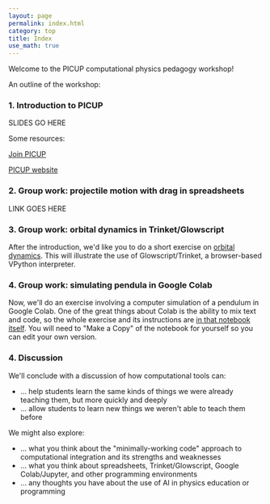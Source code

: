 ```yaml
---
layout: page
permalink: index.html
category: top
title: Index 
use_math: true
---
```


Welcome to the PICUP computational physics pedagogy workshop!

An outline of the workshop:

### 1. Introduction to PICUP

SLIDES GO HERE 

Some resources:

<a href="http://eepurl.com/cGZQzb">Join PICUP</a> 

<a href="https://www.compadre.org/picup/">PICUP website</a>

### 2. Group work: projectile motion with drag in spreadsheets

LINK GOES HERE

### 3. Group work: orbital dynamics in Trinket/Glowscript

After the introduction, we'd like you to do a short exercise on <a href="orbits.html">orbital dynamics</a>. This will illustrate the use of Glowscript/Trinket,
a browser-based VPython interpreter.

### 4. Group work: simulating pendula in Google Colab

Now, we'll do an exercise involving a computer simulation of a pendulum in Google Colab. One of the great things about Colab is the ability to mix
text and code, so the whole exercise and its instructions are <a href="https://colab.research.google.com/drive/1OaMP6_hD4vUSBC5XotKPP-eGQfnePucL?usp=sharing">in that notebook itself</a>. You will need to "Make a Copy" of the notebook for yourself so you can edit your own version.

### 4. Discussion

We'll conclude with a discussion of how computational tools can:

* ... help students learn the same kinds of things we were already teaching them, but more quickly and deeply
* ... allow students to learn new things we weren't able to teach them before

We might also explore:

* ... what you think about the "minimally-working code" approach to computational integration and its strengths and weaknesses
* ... what you think about spreadsheets, Trinket/Glowscript, Google Colab/Jupyter, and other programming environments
* ... any thoughts you have about the use of AI in physics education or programming
